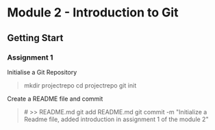 
# Module 2 - Introduction to Git
## Getting Start
### Assignment 1

Initialise a Git Repository
> mkdir projectrepo
> cd projectrepo
> git init 

Create a README file and commit
> \# \>\> README.md
> git add README.md
> git commit -m "Initialize a Readme file, added introduction in assignment 1 of the module 2"
